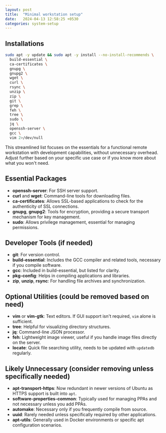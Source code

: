 ```yaml
---
layout: post
title:  "Minimal workstation setup"
date:   2024-04-13 12:58:25 +0530
categories: system-setup
---
```


## Installations

```bash
sudo apt -y update && sudo apt -y install --no-install-recommends \
  build-essential \
  ca-certificates \
  gnupg \
  gnupg2 \
  wget \
  curl \
  rsync \
  unzip \
  zip \
  git \
  grep \
  feh \
  tree \
  sudo \
  jq \
  openssh-server \
  gcc \
  vim 2>/dev/null
```

This streamlined list focuses on the essentials for a functional remote workstation with development capabilities, without unnecessary overhead. Adjust further based on your specific use case or if you know more about what you won't need.



## Essential Packages

* **openssh-server**: For SSH server support.
* **curl** and **wget**: Command-line tools for downloading files.
* **ca-certificates**: Allows SSL-based applications to check for the authenticity of SSL connections.
* **gnupg**, **gnupg2**: Tools for encryption, providing a secure transport mechanism for key management.
* **sudo**: Allows privilege management, essential for managing permissions.

## Developer Tools (if needed)

* **git**: For version control.
* **build-essential**: Includes the GCC compiler and related tools, necessary if you compile software.
* **gcc**: Included in build-essential, but listed for clarity.
* **pkg-config**: Helps in compiling applications and libraries.
* **zip**, **unzip**, **rsync**: For handling file archives and synchronization.

## Optional Utilities (could be removed based on need)

* **vim** or **vim-gtk**: Text editors. If GUI support isn't required, `vim` alone is sufficient.
* **tree**: Helpful for visualizing directory structures.
* **jq**: Command-line JSON processor.
* **feh**: Lightweight image viewer, useful if you handle image files directly on the server.
* **locate**: Quick file searching utility, needs to be updated with `updatedb` regularly.

## Likely Unnecessary (consider removing unless specifically needed)

* **apt-transport-https**: Now redundant in newer versions of Ubuntu as HTTPS support is built into `apt`.
* **software-properties-common**: Typically used for managing PPAs and not necessary unless you add PPAs.
* **automake**: Necessary only if you frequently compile from source.
* **uuid**: Rarely needed unless specifically required by other applications.
* **apt-utils**: Generally used in Docker environments or specific apt configuration scenarios.

